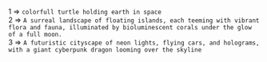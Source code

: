 1 => `colorfull turtle holding earth in space`  
2 => `A surreal landscape of floating islands, each teeming with vibrant flora and fauna, illuminated by bioluminescent corals under the glow of a full moon.`  
3 => `A futuristic cityscape of neon lights, flying cars, and holograms, with a giant cyberpunk dragon looming over the skyline`  
